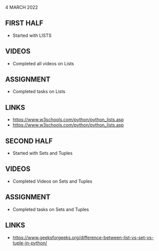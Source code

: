 4 MARCH 2022

## FIRST HALF

- Started with LISTS

## VIDEOS

- Completed all videos on Lists

## ASSIGNMENT

- Completed tasks on Lists

## LINKS

- https://www.w3schools.com/python/python_lists.asp
- https://www.w3schools.com/python/python_lists.asp

## SECOND HALF

- Started with Sets and Tuples

## VIDEOS

- Completed Videos on Sets and Tuples

## ASSIGNMENT

- Completed tasks on Sets and Tuples

## LINKS

- https://www.geeksforgeeks.org/difference-between-list-vs-set-vs-tuple-in-python/  